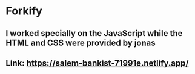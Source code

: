 # Forkify

## I worked specially on the **JavaScript** while the **HTML** and **CSS** were provided by jonas

## Link: https://salem-bankist-71991e.netlify.app/

